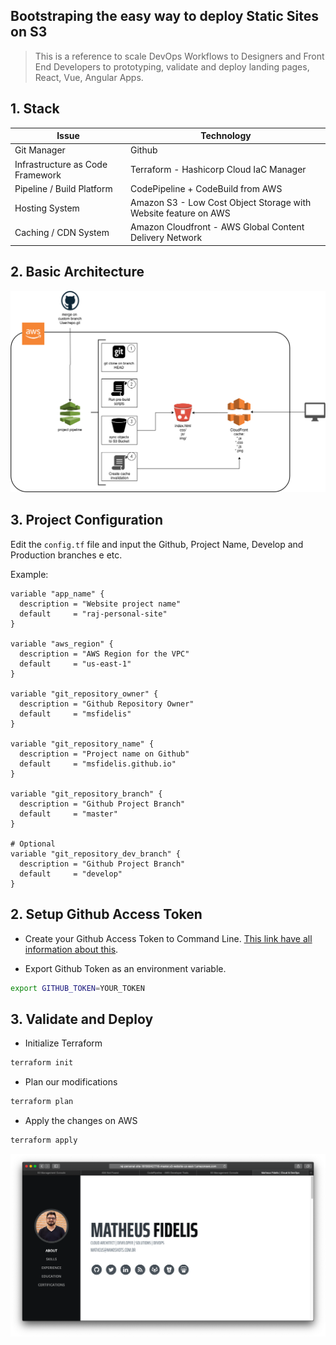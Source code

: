 ## Bootstraping the easy way to deploy Static Sites on S3

> This is a reference to scale DevOps Workflows to Designers and Front End Developers to prototyping, validate and deploy landing pages, React, Vue, Angular Apps.

## 1. Stack

Issue | Technology
------------ | -------------
Git Manager | Github 
Infrastructure as Code Framework | Terraform - Hashicorp Cloud IaC Manager
Pipeline / Build Platform | CodePipeline + CodeBuild from AWS
Hosting System | Amazon S3 -  Low Cost Object Storage with Website feature on AWS
Caching / CDN System | Amazon Cloudfront - AWS Global Content Delivery Network 





## 2. Basic Architecture

![Design](.github/img/design.png)

## 3. Project Configuration

Edit the `config.tf` file and input the Github, Project Name, Develop and Production branches e etc.

Example:

```hcl
variable "app_name" {
  description = "Website project name"
  default     = "raj-personal-site"
}

variable "aws_region" {
  description = "AWS Region for the VPC"
  default     = "us-east-1"
}

variable "git_repository_owner" {
  description = "Github Repository Owner"
  default     = "msfidelis"
}

variable "git_repository_name" {
  description = "Project name on Github"
  default     = "msfidelis.github.io"
}

variable "git_repository_branch" {
  description = "Github Project Branch"
  default     = "master"
}

# Optional
variable "git_repository_dev_branch" {
  description = "Github Project Branch"
  default     = "develop"
}
```

## 2. Setup Github Access Token

* Create your Github Access Token to Command Line. [This link have all information about this](https://help.github.com/articles/creating-a-personal-access-token-for-the-command-line/).


* Export Github Token as an environment variable. 

```bash
export GITHUB_TOKEN=YOUR_TOKEN
``` 

## 3. Validate and Deploy

* Initialize Terraform

```bash
terraform init
```

* Plan our modifications

```bash
terraform plan
```

* Apply the changes on AWS

```bash
terraform apply
```

![site deployed](.github/img/site.png)